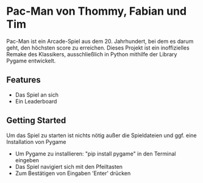 # Pac-Man von Thommy, Fabian und Tim
Pac-Man ist ein Arcade-Spiel aus dem 20. Jahrhundert, bei dem es darum geht, den höchsten score zu erreichen.
Dieses Projekt ist ein inoffizielles Remake des Klassikers, ausschließlich in Python mithilfe der Library Pygame entwickelt.

## Features
- Das Spiel an sich
- Ein Leaderboard

## Getting Started
Um das Spiel zu starten ist nichts nötig außer die Spieldateien und ggf. eine Installation von Pygame
- Um Pygame zu installieren: "pip install pygame" in den Terminal eingeben
- Das Spiel navigiert sich mit den Pfeiltasten
- Zum Bestätigen von Eingaben 'Enter' drücken
